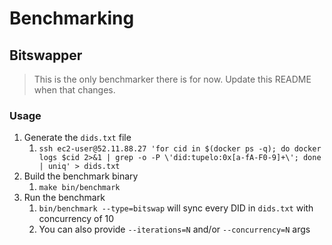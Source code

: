 # Benchmarking

## Bitswapper

> This is the only benchmarker there is for now. Update this README when that changes.

### Usage

1. Generate the `dids.txt` file
    1. `ssh ec2-user@52.11.88.27 'for cid in $(docker ps -q); do docker logs $cid 2>&1 | grep -o -P \'did:tupelo:0x[a-fA-F0-9]+\'; done | uniq' > dids.txt`
1. Build the benchmark binary
    1. `make bin/benchmark`
1. Run the benchmark
    1. `bin/benchmark --type=bitswap` will sync every DID in `dids.txt` with concurrency of 10
    1. You can also provide `--iterations=N` and/or `--concurrency=N` args
    
